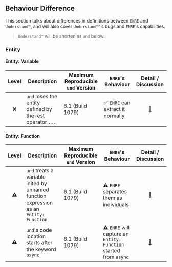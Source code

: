 ## Behaviour Difference

This section talks about differences in definitions between `ENRE` and `Understand™`, and will also cover `Understand™`'
s bugs and `ENRE`'s capabilities.

> `Understand™` will be shorten as `und` below.

### Entity

#### Entity: Variable

| Level | Description                                               | Maximum Reproducible `und` Version | `ENRE`'s Behaviour               |           Detail / Discussion           |
|:-----:|-----------------------------------------------------------|------------------------------------|----------------------------------|:---------------------------------------:|
|   ❌   | `und` loses the entity defined by the rest operator `...` | 6.1 (Build 1079)                   | ✅ `ENRE` can extract it normally | [🔗](entity/variable.md#und_loses_rest) |

#### Entity: Function

| Level | Description                                                                            | Maximum Reproducible `und` Version | `ENRE`'s Behaviour                                                |                   Detail / Discussion                    |
|:-----:|----------------------------------------------------------------------------------------|------------------------------------|-------------------------------------------------------------------|:--------------------------------------------------------:|
|  ⚠️   | `und` treats a variable inited by unnamed function expression as an `Entity: Function` | 6.1 (Build 1079)                   | ⚠️ `ENRE` separates them as individuals                           | [🔗](entity/function.md#und_unnamed_function_expression) |
|  ⚠️   | `und`'s code location starts after the keyword `async`                                 | 6.1 (Build 1079)                   | ⚠️ `ENRE` will capture an `Entity: Function` started from `async` |       [🔗](entity/function.md#und_async_function)        | 
